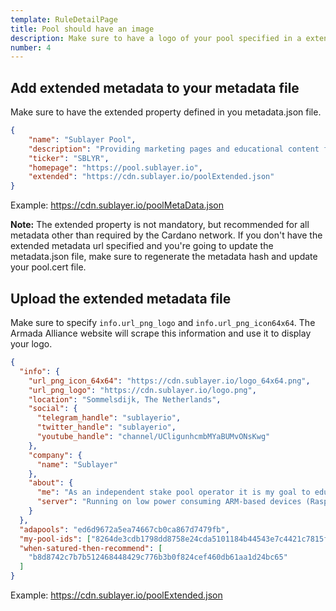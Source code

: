 ```yaml
---
template: RuleDetailPage
title: Pool should have an image
description: Make sure to have a logo of your pool specified in a extended metadata json file.
number: 4
---
```


## Add extended metadata to your metadata file

Make sure to have the extended property defined in you metadata.json file.

```json
{
    "name": "Sublayer Pool",
    "description": "Providing marketing pages and educational content for stake pool operators.",
    "ticker": "SBLYR",
    "homepage": "https://pool.sublayer.io",
    "extended": "https://cdn.sublayer.io/poolExtended.json"
}
```

Example: https://cdn.sublayer.io/poolMetaData.json

**Note:** The extended property is not mandatory, but recommended for all metadata other than required by the Cardano network. If you don't have the extended metadata url specified and you're going to update the metadata.json file, make sure to regenerate the metadata hash and update your pool.cert file.

## Upload the extended metadata file

Make sure to specify `info.url_png_logo` and `info.url_png_icon64x64`. The Armada Alliance website will scrape this information and use it to display your logo.

```json
{
  "info": {
    "url_png_icon_64x64": "https://cdn.sublayer.io/logo_64x64.png",
    "url_png_logo": "https://cdn.sublayer.io/logo.png",
    "location": "Sommelsdijk, The Netherlands",
    "social": {
      "telegram_handle": "sublayerio",
      "twitter_handle": "sublayerio",
      "youtube_handle": "channel/UCligunhcmbMYaBUMvONsKwg"
    },
    "company": {
      "name": "Sublayer"
    },
    "about": {
      "me": "As an independent stake pool operator it is my goal to educate people about Cardano and true decentralisation by providing educational content through the Armada Alliance platform (armada-alliance.com).",
      "server": "Running on low power consuming ARM-based devices (Raspberry Pis & Apple SOC) with an average pool energy consumption of less than 40 Watts💡, always online, 100MB up/down, solar energy. Margin stays 1%."
    }
  },
  "adapools": "ed6d9672a5ea74667cb0ca867d7479fb",
  "my-pool-ids": ["8264de3cdb1798dd8758e24cda5101184b44543e7c4421c7815f9ed8"],
  "when-satured-then-recommend": [
    "b8d8742c7b7b512468448429c776b3b0f824cef460db61aa1d24bc65"
  ]
}
```

Example: https://cdn.sublayer.io/poolExtended.json